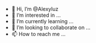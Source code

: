 - 👋 Hi, I’m @Alexyluz
- 👀 I’m interested in ...
- 🌱 I’m currently learning ...
- 💞️ I’m looking to collaborate on ...
- 📫 How to reach me ...

<!---
Alexyluz/Alexyluz is a ✨ special ✨ repository because its `README.md` (this file) appears on your GitHub profile.
You can click the Preview link to take a look at your changes.
--->

